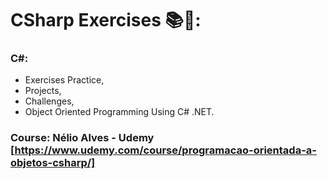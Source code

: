# CSharp Exercises 📚🎯:

### C#:
- Exercises Practice,
- Projects, 
- Challenges,
- Object Oriented Programming Using C# .NET.

### Course: Nélio Alves - Udemy [https://www.udemy.com/course/programacao-orientada-a-objetos-csharp/]


